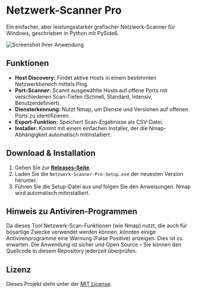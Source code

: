 # Netzwerk-Scanner Pro

Ein einfacher, aber leistungsstarker grafischer Netzwerk-Scanner für Windows, geschrieben in Python mit PySide6.

![Screenshot Ihrer Anwendung](link_zum_screenshot.png) <!-- Ersetzen Sie dies später durch einen echten Screenshot -->

## Funktionen

*   **Host Discovery:** Findet aktive Hosts in einem bestimmten Netzwerkbereich mittels Ping.
*   **Port-Scanner:** Scannt ausgewählte Hosts auf offene Ports mit verschiedenen Scan-Tiefen (Schnell, Standard, Intensiv, Benutzerdefiniert).
*   **Diensterkennung:** Nutzt Nmap, um Dienste und Versionen auf offenen Ports zu identifizieren.
*   **Export-Funktion:** Speichert Scan-Ergebnisse als CSV-Datei.
*   **Installer:** Kommt mit einem einfachen Installer, der die Nmap-Abhängigkeit automatisch mitinstalliert.

## Download & Installation

1.  Gehen Sie zur **[Releases-Seite](link_zu_den_releases)**. <!-- Den Link fügen wir in Schritt 4 ein -->
2.  Laden Sie die `Netzwerk-Scanner-Pro-Setup.exe` der neuesten Version herunter.
3.  Führen Sie die Setup-Datei aus und folgen Sie den Anweisungen. Nmap wird automatisch mitinstalliert.

## Hinweis zu Antiviren-Programmen

Da dieses Tool Netzwerk-Scan-Funktionen (wie Nmap) nutzt, die auch für bösartige Zwecke verwendet werden können, könnten einige Antivirenprogramme eine Warnung (False Positive) anzeigen. Dies ist zu erwarten. Die Anwendung ist sicher und Open Source – Sie können den Quellcode in diesem Repository jederzeit überprüfen.

## Lizenz

Dieses Projekt steht unter der [MIT License](LICENSE).
